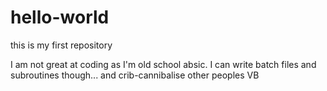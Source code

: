 # hello-world
this is my first repository


I am not great at coding as I'm old school absic. 
I can write batch files and subroutines though...
and crib-cannibalise other peoples VB
